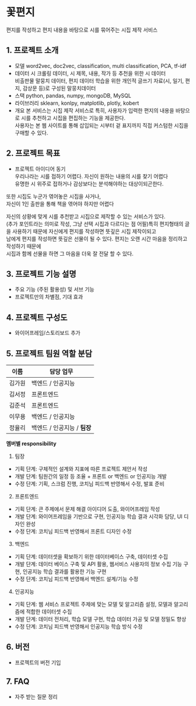 # 꽃편지
편지를 작성하고 편지 내용을 바탕으로 시를 묶어주는 시집 제작 서비스

## 1. 프로젝트 소개

  - 모델
  word2vec, doc2vec, classification, multi classification, PCA, tf-idf  
  - 데이터
  시 크롤링 데이터, 시 제목, 내용, 작가 등 추천을 위한 시 데이터  
  비출판물 말뭉치 데이터, 편지 데이터 학습을 위한 개인적 글쓰기 자료(시, 일기, 편지, 감상문 등)로 구성된 말뭉치데이터
  - 스택
  python, pandas, numpy, mongoDB, MySQL
  - 라이브러리
  sklearn, konlpy, matplotlib, plotly, kobert
  - 개요
  본 서비스는 시집 제작 서비스로 특히, 사용자가 입력한 편지의 내용을 바탕으로 시를 추천하고 시집을 편집하는 기능을 제공한다.  
  사용자는 본 웹 사이트를 통해 삽입되는 시부터 겉 표지까지 직접 커스텀한 시집을 구매할 수 있다.

## 2. 프로젝트 목표

  - 프로젝트 아이디어 동기  
우리나라는 시를 접하기 어렵다. 자신이 원하는 내용의 시를 찾기 어렵다  
유명한 시 위주로 접하거나 감상보다는 분석해야하는 대상이되곤한다.  

또한 시집도 누군가 엮어놓은 시집을 사거나,  
자신이 1인 출판을 통해 책을 엮어야 하지만 어렵다  

자신의 상황에 맞게 시를 추천받고 시집으로 제작할 수 있는 서비스가 있다.  
(추가 포인트라는 의미로 작성, 그냥 선택 시집과 다르다는 점 어필)특히 편지형태의 글을 사용하기 때문에 자신에게 편지를 작성하면 뜻깊은 시집 제작이되고  
남에게 편지를 작성하면 뜻깊은 선물이 될 수 있다. 편지는 오랜 시간 마음을 정리하고 작성하기 때문에  
시집과 함께 선물을 하면 그 마음을 더욱 잘 전달 할 수 있다.


## 3. 프로젝트 기능 설명
  - 주요 기능 (주된 활용성) 및 서브 기능
  - 프로젝트만의 차별점, 기대 효과

## 4. 프로젝트 구성도
  - 와이어프레임/스토리보드 추가

## 5. 프로젝트 팀원 역할 분담
| 이름   | 담당 업무                    |
| ------ | ---------------------------- |
| 김가원 | 백엔드 / 인공지능            |
| 김서정 | 프론트엔드                   |
| 김준석 | 프론트엔드                   |
| 이무용 | 백엔드 / 인공지능            |
| 정율리 | 백엔드 / 인공지능 / **팀장** |

**멤버별 responsibility**

1. 팀장

- 기획 단계: 구체적인 설계와 지표에 따른 프로젝트 제안서 작성
- 개발 단계: 팀원간의 일정 등 조율 + 프론트 or 백엔드 or 인공지능 개발
- 수정 단계: 기획, 스크럼 진행, 코치님 피드백 반영해서 수정, 발표 준비

2. 프론트엔드

- 기획 단계: 큰 주제에서 문제 해결 아이디어 도출, 와이어프레임 작성
- 개발 단계: 와이어프레임을 기반으로 구현, 인공지능 학습 결과 시각화 담당, UI 디자인 완성
- 수정 단계: 코치님 피드백 반영해서 프론트 디자인 수정

3. 백엔드

- 기획 단계: 데이터셋을 확보하기 위한 데이터베이스 구축, 데이터셋 수집
- 개발 단계: 데이터 베이스 구축 및 API 활용, 웹서비스 사용자의 정보 수집 기능 구현, 인공지능 학습 결과를 활용한 기능 구현
- 수정 단계: 코치님 피드백 반영해서 백엔드 설계/기능 수정

4. 인공지능

- 기획 단계: 웹 서비스 프로젝트 주제에 맞는 모델 및 알고리즘 설정, 모델과 알고리즘에 적합한 데이터셋 수집
- 개발 단계: 데이터 전처리, 학습 모델 구현, 학습 데이터 가공 및 모델 정밀도 향상
- 수정 단계: 코치님 피드백 반영해서 인공지능 학습 방식 수정


## 6. 버전
  - 프로젝트의 버전 기입

## 7. FAQ
  - 자주 받는 질문 정리
